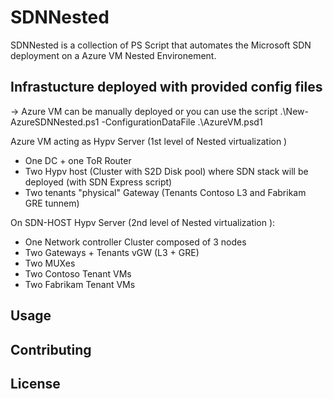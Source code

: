 # SDNNested
SDNNested is a collection of PS Script that automates the Microsoft SDN deployment on a Azure VM Nested Environement.

## Infrastucture deployed with provided config files

-> Azure VM can be manually deployed or you can use the script 
.\New-AzureSDNNested.ps1 -ConfigurationDataFile .\AzureVM.psd1

Azure VM acting as Hypv Server (1st level of Nested virtualization )
* One DC + one ToR Router
* Two Hypv host (Cluster with S2D Disk pool) where SDN stack will be deployed (with SDN Express script)
* Two tenants "physical" Gateway (Tenants Contoso L3 and Fabrikam GRE tunnem)

On SDN-HOST Hypv Server (2nd level of Nested virtualization ):
* One Network controller Cluster composed of 3 nodes
* Two Gateways + Tenants vGW (L3 + GRE)
* Two MUXes
* Two Contoso Tenant VMs
* Two Fabrikam Tenant VMs

## Usage


## Contributing

## License
